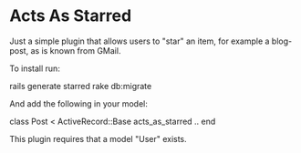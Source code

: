Acts As Starred
===============

Just a simple plugin that allows users to "star" an item, for example a blog-post, as is known from GMail.

To install run:

  rails generate starred
  rake db:migrate

And add the following in your model:
  
  class Post < ActiveRecord::Base
    acts_as_starred
    ..
  end

This plugin requires that a model "User" exists.
